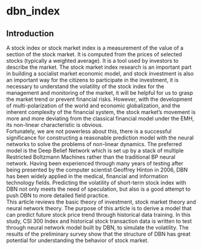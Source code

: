 # dbn_index
## Introduction
A stock index or stock market index is a measurement of the value of a section of the stock market. It is computed from the prices of selected stocks (typically a weighted average). It is a tool used by investors to describe the market. The stock market index research is an important part in building a socialist market economic model, and stock investment is also an important way for the citizens to participate in the investment, it is necessary to understand the volatility of the stock index for the management and monitoring of the market, it will be helpful for us to grasp the market trend or prevent financial risks. However, with the development of multi-polarization of the world and economic globalization, and the inherent complexity of the financial system, the stock market’s movement is more and more deviating from the classical financial model under the EMH, its non-linear characteristic is obvious.<br>
Fortunately, we are not powerless about this, there is a successful significance for constructing a reasonable prediction model with the neural networks to solve the problems of non-linear dynamics. The preferred model is the Deep Belief Network which is set up by a stack of multiple Restricted Boltzmann Machines rather than the traditional BP neural network. Having been experienced through many years of testing after being presented by the computer scientist Geoffrey Hinton in 2006, DBN has been widely applied in the medical, financial and information technology fields. Predicting the volatility of short-term stock index with DBN not only meets the need of speculation, but also is a good attempt to push DBN to more detailed field practice.<br>
This article reviews the basic theory of investment, stock market theory and neural network theory. The purpose of this article is to derive a model that can predict future stock price trend through historical data training. In this study, CSI 300 Index and historical stock transaction data is written to test through neural network model built by DBN, to simulate the volatility. The results of the preliminary survey show that the structure of DBN has great potential for understanding the behavior of stock market.

